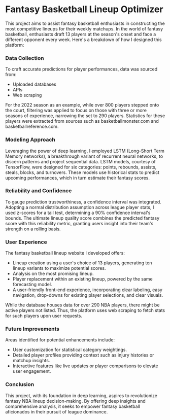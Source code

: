 # Fantasy Basketball Lineup Optimizer
This project aims to assist fantasy basketball enthusiasts in constructing the most competitive lineups for their weekly matchups. In the world of fantasy basketball, enthusiasts draft 13 players at the season's onset and face a different opponent every week. Here's a breakdown of how I designed this platform:

### Data Collection
To craft accurate predictions for player performances, data was sourced from:

* Uploaded databases
* APIs
* Web scraping

For the 2022 season as an example, while over 800 players stepped onto the court, filtering was applied to focus on those with three or more seasons of experience, narrowing the set to 290 players. Statistics for these players were extracted from sources such as basketballmonster.com and basketballreference.com.

### Modeling Approach
Leveraging the power of deep learning, I employed LSTM (Long-Short Term Memory networks), a breakthrough variant of recurrent neural networks, to discern patterns and project sequential data. LSTM models, courtesy of TensorFlow, were designed for six categories: points, rebounds, assists, steals, blocks, and turnovers. These models use historical stats to predict upcoming performances, which in turn estimate their fantasy scores.

### Reliability and Confidence
To gauge prediction trustworthiness, a confidence interval was integrated. Adopting a normal distribution assumption across league player stats, I used z-scores for a tail test, determining a 90% confidence interval's bounds. The ultimate lineup quality score combines the predicted fantasy score with this reliability metric, granting users insight into their team's strength on a rolling basis.

### User Experience
The fantasy basketball lineup website I developed offers:

* Lineup creation using a user's choice of 13 players, generating ten lineup variants to maximize potential scores.
* Analysis on the most promising lineup.
* Player replacement within an existing lineup, powered by the same forecasting model.
* A user-friendly front-end experience, incorporating clear labeling, easy navigation, drop-downs for existing player selections, and clear visuals.

While the database houses data for over 290 NBA players, there might be active players not listed. Thus, the platform uses web scraping to fetch stats for such players upon user requests.

### Future Improvements
Areas identified for potential enhancements include:

* User customization for statistical category weightings.
* Detailed player profiles providing context such as injury histories or matchup insights.
* Interactive features like live updates or player comparisons to elevate user engagement.
  
### Conclusion
This project, with its foundation in deep learning, aspires to revolutionize fantasy NBA lineup decision-making. By offering deep insights and comprehensive analysis, it seeks to empower fantasy basketball aficionados in their pursuit of league dominance.
